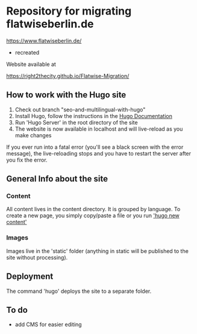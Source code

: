 # Repository for migrating flatwiseberlin.de

https://www.flatwiseberlin.de/

- recreated

Website available at

https://right2thecity.github.io/Flatwise-Migration/

## How to work with the Hugo site
1. Check out branch "seo-and-multilingual-with-hugo"
2. Install Hugo, follow the instructions in the [Hugo Documentation](https://gohugo.io/installation/)
3. Run 'Hugo Server' in the root directory of the site
4. The website is now available in localhost and will live-reload as you make changes

If you ever run into a fatal error (you'll see a black screen with the error message), the live-reloading stops and you have to restart the server after you fix the error.

## General Info about the site
### Content
All content lives in the content directory. It is grouped by language. To create a new page, you simply copy/paste a file or you run ['hugo new content'](https://gohugo.io/getting-started/quick-start/#add-content)

### Images
Images live in the 'static' folder (anything in static will be published to the site without processing).


## Deployment
The command 'hugo' deploys the site to a separate folder.

## To do
- add CMS for easier editing